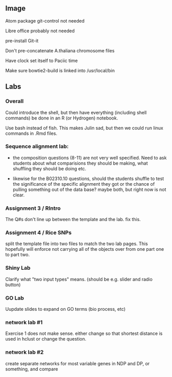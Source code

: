 ## Image

Atom package git-control not needed

Libre office probably not needed

pre-install Git-it

Don't pre-concatenate A.thaliana chromosome files

Have clock set itself to Paciic time

Make sure bowtie2-build is linked into /usr/local/bin

## Labs

### Overall

Could introduce the shell, but then have everything (including shell commands) be done in an R (or Hydrogen) notebook.

Use bash instead of fish.  This makes Julin sad, but then we could run linux commands in .Rmd files.

### Sequence alignment lab:

* the composition questions (8-11) are not very well specified.  Need to ask students about what comparisions they should be making, what shuffling they should be doing etc.

* likewise for the B02310.10 questions, should the students shuffle to test the significance of the specific alignment they got or the chance of pulling something out of the data base?  maybe both, but right now is not clear.

### Assignment 3 / RIntro

The Q#s don't line up between the template and the lab.  fix this.

### Assignment 4 / Rice SNPs

split the template file into two files to match the two lab pages.  This hopefully will enforce not carrying all of the objects over from one part one to part two.

### Shiny Lab

Clarify what "two input types" means.  (should be e.g. slider and radio button)

### GO Lab

Uupdate slides to expand on GO terms (bio process, etc)

### network lab #1

Exercise 1 does not make sense.  either change so that shortest distance is used in hclust or change the question.

### network lab #2

create separate networks for most variable genes in NDP and DP, or something, and compare

